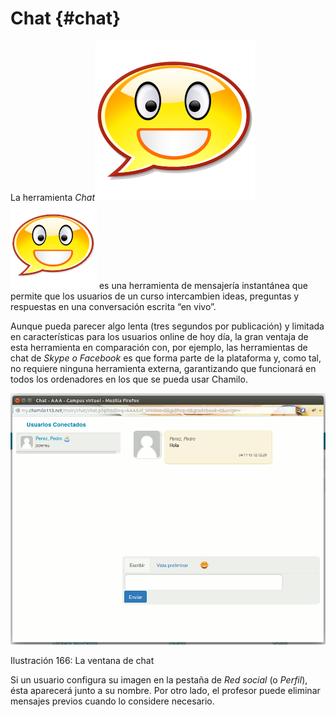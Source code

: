 # Chat {#chat}

La herramienta _Chat_![](../assets/graphics374.svg)![](../assets/graphics374.png) es una herramienta de mensajería instantánea que permite que los usuarios de un curso intercambien ideas, preguntas y respuestas en una conversación escrita “en vivo”.

Aunque pueda parecer algo lenta (tres segundos por publicación) y limitada en características para los usuarios online de hoy día, la gran ventaja de esta herramienta en comparación con, por ejemplo, las herramientas de chat de _Skype o Facebook_ es que forma parte de la plataforma y, como tal, no requiere ninguna herramienta externa, garantizando que funcionará en todos los ordenadores en los que se pueda usar Chamilo.

![](../assets/graphics280.png)

Ilustración 166: La ventana de chat

Si un usuario configura su imagen en la pestaña de _Red social_ (o _Perfil_), ésta aparecerá junto a su nombre. Por otro lado, el profesor puede eliminar mensajes previos cuando lo considere necesario.